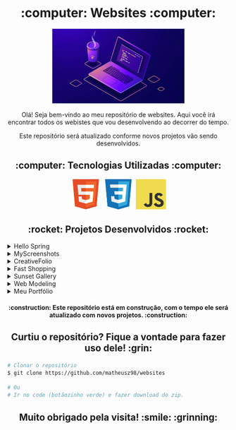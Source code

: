 <h1 align="center"> :computer: Websites :computer: </h1>

<p align="center">
<img src="imgs/banner.webp" alt="Banner" width="300">
</p>

<p align="center">Olá! Seja bem-vindo ao meu repositório de websites. Aqui você irá encontrar todos os webistes que vou desenvolvendo ao decorrer do tempo.</p>
<p align="center">Este repositório será atualizado conforme novos projetos vão sendo desenvolvidos.</p>

<h2 align="center"> :computer: Tecnologias Utilizadas :computer:</h2>

<p align="center">
  <img src="imgs/html5.svg" alt="HTML5" tittle="HTML5" width="70" height="70">
  <img src="imgs/css3.svg" alt="CSS3" tittle="CSS3" width="70" height="70">
  <img src="imgs/javascript.svg" alt="JavaScript" tittle="JavaScript" width="70" height="70">
</p>

<h2 align="center">:rocket: Projetos Desenvolvidos :rocket:</h2>

<details>
  <summary>Hello Spring</summary>
  <p>Este é um website com uma temática sobre a primavera.</p>
  <p align="center"><img src="imgs/spring/spring.jpg" width="800" alt="Hello Spring"></p>
  <p align="center"><a href="">Link do projeto</a></p>
</details>

<details>
  <summary>MyScreenshots</summary>
  <p>Projeto de um website no qual eu disponibilizo uma pequena galeria dos meus screenshots capturadas em minhas jogatinas no Playstation 4.</p>
  <p align="center"><img src="imgs/myscreenshots/myscreenshots.jpg" width="800" alt="MyScreenshots"></p>
  <p align="center"><a href="">Link do projeto</a></p>
</details>

<details>
  <summary>CreativeFolio</summary>
  <p>Um pequeno portifólio para testar meus conhecimentos sobre HTML, CSS & JavaScript.</p>
  <p align="center"><img src="imgs/creativefolio/creativefolio.jpg" width="800" alt="CreativeFolio"></p>
  <p align="center"><a href="">Link do projeto</a></p>
</details>

<details>
  <summary>Fast Shopping</summary>
  <p>Um website e-commerce.</p>
  <p align="center"><img src="imgs/fastshopping/fastshopping.jpg" width="800" alt="Fast Shopping"></p>
  <p align="center"><a href="">Link do projeto</a></p>
</details>

<details>
  <summary>Sunset Gallery</summary>
  <p>Esta é uma atividade avaliativa do curso técnico na qual foi solicitado criar um website para colocar todo conhecimento em prática. Isso inclui galerias, vídeos, áudio, responsividade e etc.</p>
  <p align="center"><img src="imgs/sunset/sunset.jpg" width="800" alt="Sunset Gallery"></p>
  <p align="center"><a href=">Link do projeto</a></p>
</details>

<details>
  <summary>Coloris</summary>
  <p>Este é um website com o tema sobre paleta de cores.</p>
  <p align="center"><img src="imgs/coloris/coloris.jpg" width="800" alt="Coloris"></p>
  <p align="center"><a href="">Link do projeto</a></p>
</details>

<details>
  <summary>Web Modeling</summary>
  <p>Projeto de um website de agência de modelos, tentando criar uma boa variedade e cores e conteúdo.</p>
  <p align="center"><img src="imgs/modeling/modeling.jpg" width="800" alt="Web Modeling"></p>
  <p align="center"><a href="">Link do projeto</a></p>
</details>

<details>
  <summary>Meu Portfólio</summary>
  <p>Esta é a primeira versão do meu portfólio. Nele você irá encontrar meus projetos e um pouco sobre mim.</p>
  <p align="center"><img src="imgs/portfolio/portfolio.jpg" width="800" alt="Meu Portfólio"></p>
  <p align="center"><a href="">Link do projeto</a></p>
</details>

<h4 align="center"> :construction: Este repositório está em construção, com o tempo ele será atualizado com novos projetos. :construction:</h4>

<h2 align="center">Curtiu o repositório? Fique a vontade para fazer uso dele! :grin:</h2>

```bash
# Clonar o repositório
$ git clone https://github.com/matheusz98/websites

# Ou
# Ir no code (botãozinho verde) e fazer download do zip.
```

<h2 align="center">Muito obrigado pela visita! :smile: :grinning: </h2>

